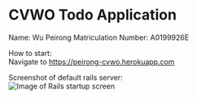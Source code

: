 # CVWO Todo Application

Name: Wu Peirong
Matriculation Number: A0199926E

How to start:  
Navigate to https://peirong-cvwo.herokuapp.com

Screenshot of default rails server:  
![Image of Rails startup screen](https://cvwo-todoapp.s3-ap-southeast-1.amazonaws.com/rails+screenshot)
